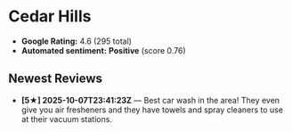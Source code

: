 # Cedar Hills

- **Google Rating:** 4.6  (295 total)
- **Automated sentiment:** **Positive** (score 0.76)

## Newest Reviews
- **[5★] 2025-10-07T23:41:23Z** — Best car wash in the area! They even give you air fresheners and they have towels and spray cleaners to use at their vacuum stations.